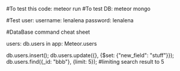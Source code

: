 #To test this code: meteor run
#To test DB: meteor mongo

#Test user: username: lenalena password: lenalena

#DataBase command cheat sheet

users: 
	db.users
	in app: Meteor.users

db.users.insert();
db.users.update({}, {$set: {"new_field": "stuff"}});
db.users.find({_id: "bbb"}, {limit: 5}); #limiting search result to 5